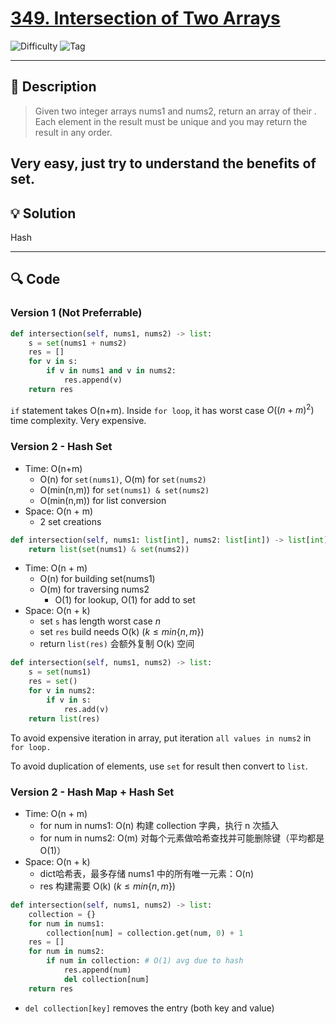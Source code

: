 # [349. Intersection of Two Arrays](https://leetcode.com/problems/intersection-of-two-arrays/description/)


![Difficulty](https://img.shields.io/badge/Difficulty-Easy-brightgreen)
![Tag](https://img.shields.io/badge/Tag-Hash%20Table-lightgrey)

---
## 📝 Description

> Given two integer arrays nums1 and nums2, return an array of their . Each element in the result must be unique and you may return the result in any order.

Very easy, just try to understand the benefits of set.
---

## 💡 Solution

Hash


---

## 🔍 Code


### Version 1 (Not Preferrable)
```python
def intersection(self, nums1, nums2) -> list:
    s = set(nums1 + nums2)
    res = []
    for v in s:
        if v in nums1 and v in nums2:
            res.append(v)
    return res
```
`if` statement takes O(n+m). Inside `for loop`, it has worst case $O((n+m)^2)$ time complexity. 
Very expensive.


### Version 2 - Hash Set
- Time: O(n+m)
  - O(n) for `set(nums1)`, O(m) for `set(nums2)`
  - O(min(n,m)) for `set(nums1) & set(nums2)`
  - O(min(n,m)) for list conversion
- Space: O(n + m)
  - 2 set creations

```python
def intersection(self, nums1: list[int], nums2: list[int]) -> list[int]:
    return list(set(nums1) & set(nums2))
```



- Time: O(n + m)
  - O(n) for building set(nums1)
  - O(m) for traversing nums2
    - O(1) for lookup, O(1) for add to set
- Space: O(n + k)
  - set `s` has length worst case $n$
  - set `res` build needs O(k) ($k \leq min\{n, m\}$)
  - return `list(res)` 会额外复制 O(k) 空间

```python
def intersection(self, nums1, nums2) -> list:
    s = set(nums1)
    res = set()
    for v in nums2:
        if v in s:
            res.add(v)
    return list(res)
```

To avoid expensive iteration in array, put iteration `all values in nums2` in `for loop.`

To avoid duplication of elements, use `set` for result then convert to `list`.


### Version 2 - Hash Map + Hash Set
- Time: O(n + m)
  - for num in nums1: O(n) 构建 collection 字典，执行 n 次插入
  - for num in nums2: O(m) 对每个元素做哈希查找并可能删除键（平均都是 O(1)）
- Space: O(n + k)
  - dict哈希表，最多存储 nums1 中的所有唯一元素：O(n)
  - res 构建需要 O(k) ($k \leq min\{n, m\}$)
```python
def intersection(self, nums1, nums2) -> list:
    collection = {}
    for num in nums1:
        collection[num] = collection.get(num, 0) + 1
    res = []
    for num in nums2:
        if num in collection: # O(1) avg due to hash 
            res.append(num)
            del collection[num]
    return res
```
- `del collection[key]` removes the entry (both key and value)

